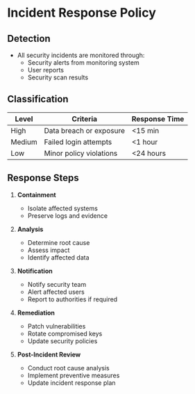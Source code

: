 # Incident Response Policy

## Detection
- All security incidents are monitored through:
  - Security alerts from monitoring system
  - User reports
  - Security scan results

## Classification
| Level | Criteria | Response Time |
|-------|----------|---------------|
| High | Data breach or exposure | <15 min |
| Medium | Failed login attempts | <1 hour |
| Low | Minor policy violations | <24 hours |

## Response Steps

1. **Containment**
   - Isolate affected systems
   - Preserve logs and evidence

2. **Analysis**
   - Determine root cause
   - Assess impact
   - Identify affected data

3. **Notification**
   - Notify security team
   - Alert affected users
   - Report to authorities if required

4. **Remediation**
   - Patch vulnerabilities
   - Rotate compromised keys
   - Update security policies

5. **Post-Incident Review**
   - Conduct root cause analysis
   - Implement preventive measures
   - Update incident response plan
